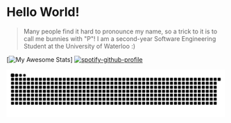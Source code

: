 # Hello World! 

> Many people find it hard to pronounce my name, so a trick to it is to call me bunnies with "P"! I am a second-year Software Engineering Student at the University of Waterloo :)
> 
[![My Awesome Stats](https://awesome-github-stats.azurewebsites.net/user-stats/panizghi?cardType=level&theme=dark&preferLogin=false)]
[![spotify-github-profile](https://spotify-github-profile.vercel.app/api/view?uid=eqanbww3jh63cgf4ot5zyyr5d&cover_image=true&theme=novatorem&show_offline=false&background_color=121212&interchange=false&bar_color=1ac14c&bar_color_cover=false)](https://spotify-github-profile.vercel.app/api/view?uid=eqanbww3jh63cgf4ot5zyyr5d&redirect=true)




![Snake animation](https://github.com/panizghi/panizghi/blob/output/github-contribution-grid-snake.svg)

